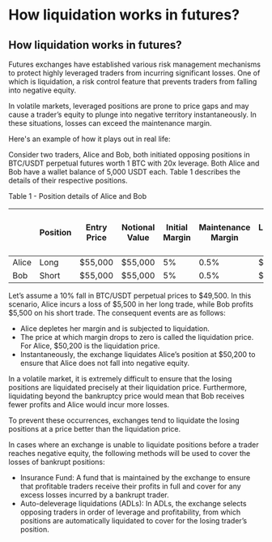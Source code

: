# How liquidation works in futures?

## How liquidation works in futures?

Futures exchanges have established various risk management mechanisms to protect highly leveraged traders from incurring significant losses. One of which is liquidation, a risk control feature that prevents traders from falling into negative equity.

In volatile markets, leveraged positions are prone to price gaps and may cause a trader’s equity to plunge into negative territory instantaneously. In these situations, losses can exceed the maintenance margin.

Here's an example of how it plays out in real life:

Consider two traders, Alice and Bob, both initiated opposing positions in BTC/USDT perpetual futures worth 1 BTC with 20x leverage. Both Alice and Bob have a wallet balance of 5,000 USDT each. Table 1 describes the details of their respective positions.

Table 1 - Position details of Alice and Bob

|       | <h4 id="_4gdbuldop4bf"><strong>Position</strong></h4> | <h4 id="_b6kfwwr7v6vp"><strong>Entry Price</strong></h4> | <h4 id="_4g5cmun962ar"><strong>Notional Value</strong></h4> | <h4 id="_a8dzrg6zcwql"><strong>Initial Margin</strong></h4> | <h4 id="_y7ct1ryuihk1"><strong>Maintenance Margin</strong></h4> | <h4 id="_66i0tf3vhi1f"><strong>Liquidation Price</strong></h4> |
| ----- | ----------------------------------------------------- | -------------------------------------------------------- | ----------------------------------------------------------- | ----------------------------------------------------------- | --------------------------------------------------------------- | -------------------------------------------------------------- |
| Alice | Long                                                  | $55,000                                                  | $55,000                                                     | 5%                                                          | 0.5%                                                            | $50,200                                                        |
| Bob   | Short                                                 | $55,000                                                  | $55,000                                                     | 5%                                                          | 0.5%                                                            | $59,750                                                        |

Let’s assume a 10% fall in BTC/USDT perpetual prices to $49,500. In this scenario, Alice incurs a loss of $5,500 in her long trade, while Bob profits $5,500 on his short trade. The consequent events are as follows:

* Alice depletes her margin and is subjected to liquidation.
* The price at which margin drops to zero is called the liquidation price. For Alice, $50,200 is the liquidation price.
* Instantaneously, the exchange liquidates Alice’s position at $50,200 to ensure that Alice does not fall into negative equity.

In a volatile market, it is extremely difficult to ensure that the losing positions are liquidated precisely at their liquidation price. Furthermore, liquidating beyond the bankruptcy price would mean that Bob receives fewer profits and Alice would incur more losses.

To prevent these occurrences, exchanges tend to liquidate the losing positions at a price better than the liquidation price.

In cases where an exchange is unable to liquidate positions before a trader reaches negative equity, the following methods will be used to cover the losses of bankrupt positions:

* Insurance Fund: A fund that is maintained by the exchange to ensure that profitable traders receive their profits in full and cover for any excess losses incurred by a bankrupt trader.
* Auto-deleverage liquidations (ADLs): In ADLs, the exchange selects opposing traders in order of leverage and profitability, from which positions are automatically liquidated to cover for the losing trader’s position.
